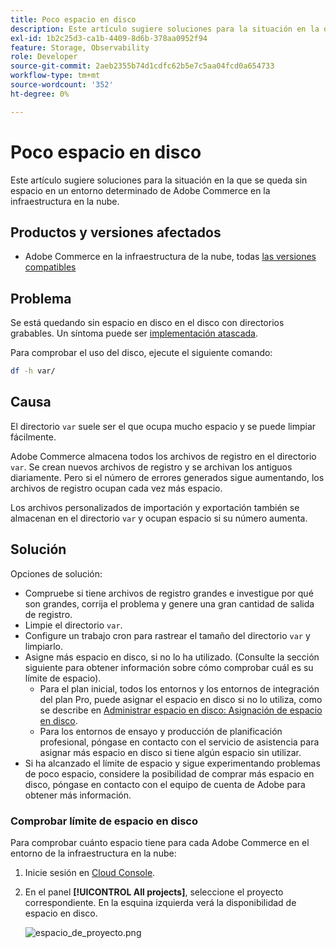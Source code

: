 ```yaml
---
title: Poco espacio en disco
description: Este artículo sugiere soluciones para la situación en la que se queda sin espacio en un entorno determinado de Adobe Commerce en la infraestructura en la nube.
exl-id: 1b2c25d3-ca1b-4409-8d6b-378aa0952f94
feature: Storage, Observability
role: Developer
source-git-commit: 2aeb2355b74d1cdfc62b5e7c5aa04fcd0a654733
workflow-type: tm+mt
source-wordcount: '352'
ht-degree: 0%

---
```


# Poco espacio en disco

Este artículo sugiere soluciones para la situación en la que se queda sin espacio en un entorno determinado de Adobe Commerce en la infraestructura en la nube.

## Productos y versiones afectados

* Adobe Commerce en la infraestructura de la nube, todas [las versiones compatibles](https://magento.com/sites/default/files/magento-software-lifecycle-policy.pdf)

## Problema

Se está quedando sin espacio en disco en el disco con directorios grabables. Un síntoma puede ser [implementación atascada](/help/troubleshooting/deployment/deployment-stuck-with-unable-to-upload-the-application-to-the-remote-cluster-error.md).

Para comprobar el uso del disco, ejecute el siguiente comando:

```bash
df -h var/
```

## Causa

El directorio `var` suele ser el que ocupa mucho espacio y se puede limpiar fácilmente.

Adobe Commerce almacena todos los archivos de registro en el directorio `var`. Se crean nuevos archivos de registro y se archivan los antiguos diariamente. Pero si el número de errores generados sigue aumentando, los archivos de registro ocupan cada vez más espacio.

Los archivos personalizados de importación y exportación también se almacenan en el directorio `var` y ocupan espacio si su número aumenta.

## Solución

Opciones de solución:

* Compruebe si tiene archivos de registro grandes e investigue por qué son grandes, corrija el problema y genere una gran cantidad de salida de registro.
* Limpie el directorio `var`.
* Configure un trabajo cron para rastrear el tamaño del directorio `var` y limpiarlo.
* Asigne más espacio en disco, si no lo ha utilizado. (Consulte la sección siguiente para obtener información sobre cómo comprobar cuál es su límite de espacio).
   * Para el plan inicial, todos los entornos y los entornos de integración del plan Pro, puede asignar el espacio en disco si no lo utiliza, como se describe en [Administrar espacio en disco: Asignación de espacio en disco](https://experienceleague.adobe.com/en/docs/commerce-cloud-service/user-guide/develop/storage/manage-disk-space#application-disk-space).
   * Para los entornos de ensayo y producción de planificación profesional, póngase en contacto con el servicio de asistencia para asignar más espacio en disco si tiene algún espacio sin utilizar.
* Si ha alcanzado el límite de espacio y sigue experimentando problemas de poco espacio, considere la posibilidad de comprar más espacio en disco, póngase en contacto con el equipo de cuenta de Adobe para obtener más información.

### Comprobar límite de espacio en disco

Para comprobar cuánto espacio tiene para cada Adobe Commerce en el entorno de la infraestructura en la nube:

1. Inicie sesión en [Cloud Console](https://console.adobecommerce.com).
1. En el panel **[!UICONTROL All projects]**, seleccione el proyecto correspondiente. En la esquina izquierda verá la disponibilidad de espacio en disco.

   ![espacio_de_proyecto.png](/help/troubleshooting/miscellaneous/assets/project_space.png)
